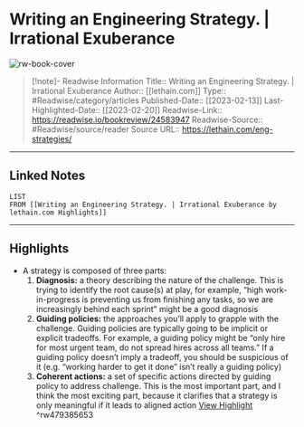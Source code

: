 # Writing an Engineering Strategy. | Irrational Exuberance

![rw-book-cover](https://readwise-assets.s3.amazonaws.com/static/images/article0.00998d930354.png)
<br>
>[!note]- Readwise Information
>Title:: Writing an Engineering Strategy. | Irrational Exuberance
>Author:: [[lethain.com]]
>Type:: #Readwise/category/articles
>Published-Date:: [[2023-02-13]]
>Last-Highlighted-Date:: [[2023-02-20]]
>Readwise-Link:: https://readwise.io/bookreview/24583947
>Readwise-Source:: #Readwise/source/reader
>Source URL:: https://lethain.com/eng-strategies/
--- 

## Linked Notes
```dataview
LIST
FROM [[Writing an Engineering Strategy. | Irrational Exuberance by lethain.com Highlights]]
```

---

## Highlights
- A strategy is composed of three parts:
  1. **Diagnosis:** a theory describing the nature of the challenge. This is trying to identify the root cause(s) at play, for example, “high work-in-progress is preventing us from finishing any tasks, so we are increasingly behind each sprint” might be a good diagnosis
  2. **Guiding policies:** the approaches you’ll apply to grapple with the challenge. Guiding policies are typically going to be implicit or explicit tradeoffs. For example, a guiding policy might be “only hire for most urgent team, do not spread hires across all teams.” If a guiding policy doesn’t imply a tradeoff, you should be suspicious of it (e.g. “working harder to get it done” isn’t really a guiding policy)
  3. **Coherent actions:** a set of specific actions directed by guiding policy to address challenge. This is the most important part, and I think the most exciting part, because it clarifies that a strategy is only meaningful if it leads to aligned action [View Highlight](https://readwise.io/open/479385653) ^rw479385653
